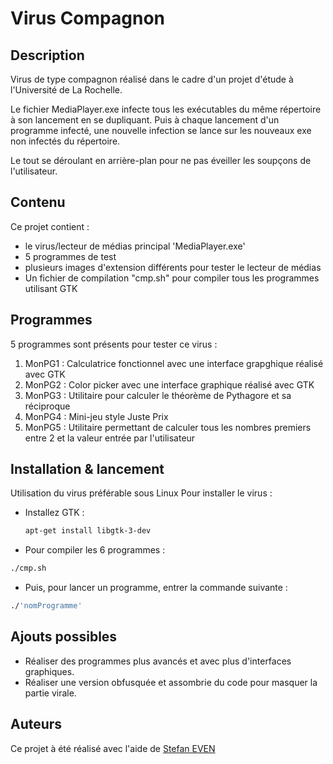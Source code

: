 # Virus Compagnon

## Description
Virus de type compagnon réalisé dans le cadre d'un projet d'étude à l'Université de La Rochelle.

Le fichier MediaPlayer.exe infecte tous les exécutables du même répertoire à son lancement en se dupliquant. Puis à chaque lancement d'un programme infecté, une nouvelle infection se lance sur les nouveaux exe non infectés du répertoire.

Le tout se déroulant en arrière-plan pour ne pas éveiller les soupçons de l'utilisateur.

## Contenu
Ce projet contient : 
- le virus/lecteur de médias principal 'MediaPlayer.exe'
- 5 programmes de test
- plusieurs images d'extension différents pour tester le lecteur de médias
- Un fichier de compilation "cmp.sh" pour compiler tous les programmes utilisant GTK


## Programmes

5 programmes sont présents pour tester ce virus : 

1. MonPG1 : Calculatrice fonctionnel avec une interface grapghique réalisé avec GTK
2. MonPG2 : Color picker avec une interface graphique réalisé avec GTK
3. MonPG3 : Utilitaire pour calculer le théorème de Pythagore et sa réciproque
4. MonPG4 : Mini-jeu style Juste Prix 
5. MonPG5 : Utilitaire permettant de calculer tous les nombres premiers entre 2 et la valeur entrée par l'utilisateur


## Installation & lancement

Utilisation du virus préférable sous Linux
Pour installer le virus :
- Installez GTK :
  ```bash
  apt-get install libgtk-3-dev
  ```
- Pour compiler les 6 programmes :
```bash
./cmp.sh
```

- Puis, pour lancer un programme, entrer la commande suivante :
```bash
./'nomProgramme'
```

## Ajouts possibles
- Réaliser des programmes plus avancés et avec plus d'interfaces graphiques.
- Réaliser une version obfusquée et assombrie du code pour masquer la partie virale.

## Auteurs
Ce projet à été réalisé avec l'aide de [Stefan EVEN](https://github.com/seven0001)
